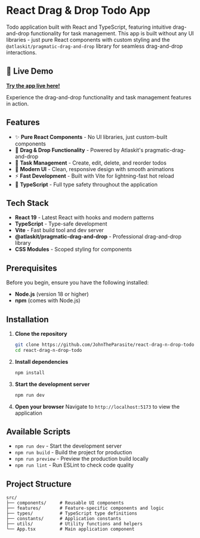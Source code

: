# React Drag & Drop Todo App

Todo application built with React and TypeScript, featuring intuitive drag-and-drop functionality for task management. This app is built without any UI libraries - just pure React components with custom styling and the `@atlaskit/pragmatic-drag-and-drop` library for seamless drag-and-drop interactions.

## 🚀 Live Demo

**[Try the app live here!](https://johntheparasite.github.io/react-drag-n-drop-todo/)**

Experience the drag-and-drop functionality and task management features in action.

## Features

- ✨ **Pure React Components** - No UI libraries, just custom-built components
- 🎯 **Drag & Drop Functionality** - Powered by Atlaskit's pragmatic-drag-and-drop
- 📝 **Task Management** - Create, edit, delete, and reorder todos
- 🎨 **Modern UI** - Clean, responsive design with smooth animations
- ⚡ **Fast Development** - Built with Vite for lightning-fast hot reload
- 🔧 **TypeScript** - Full type safety throughout the application

## Tech Stack

- **React 19** - Latest React with hooks and modern patterns
- **TypeScript** - Type-safe development
- **Vite** - Fast build tool and dev server
- **@atlaskit/pragmatic-drag-and-drop** - Professional drag-and-drop library
- **CSS Modules** - Scoped styling for components

## Prerequisites

Before you begin, ensure you have the following installed:

- **Node.js** (version 18 or higher)
- **npm** (comes with Node.js)

## Installation

1. **Clone the repository**

   ```bash
   git clone https://github.com/JohnTheParasite/react-drag-n-drop-todo.git
   cd react-drag-n-drop-todo
   ```

2. **Install dependencies**

   ```bash
   npm install
   ```

3. **Start the development server**

   ```bash
   npm run dev
   ```

4. **Open your browser**
   Navigate to `http://localhost:5173` to view the application

## Available Scripts

- `npm run dev` - Start the development server
- `npm run build` - Build the project for production
- `npm run preview` - Preview the production build locally
- `npm run lint` - Run ESLint to check code quality

## Project Structure

```
src/
├── components/     # Reusable UI components
├── features/       # Feature-specific components and logic
├── types/          # TypeScript type definitions
├── constants/      # Application constants
├── utils/          # Utility functions and helpers
└── App.tsx         # Main application component
```
